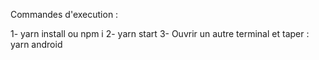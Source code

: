 Commandes d'execution :

1- yarn install ou npm i
2- yarn start
3- Ouvrir un autre terminal et taper :  yarn android 

